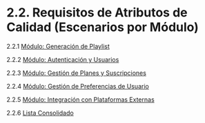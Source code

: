 # 2.2. Requisitos de Atributos de Calidad (Escenarios por Módulo)

2.2.1 [Módulo: Generación de Playlist](2.2.1/2.2.1.md)

2.2.2 [Módulo: Autenticación y Usuarios](2.2.2/2.2.2.md)

2.2.3 [Módulo: Gestión de Planes y Suscripciones](2.2.3/2.2.3.md)

2.2.4 [Módulo: Gestión de Preferencias de Usuario](2.2.4/2.2.4.md)

2.2.5 [Módulo: Integración con Plataformas Externas](2.2.5/2.2.5.md)

2.2.6 [Lista Consolidado](2.2.6/2.2.6.md)

